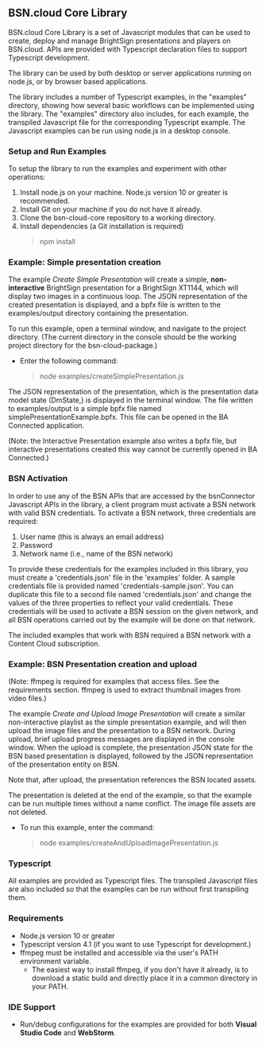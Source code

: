 ## BSN.cloud Core Library

BSN.cloud Core Library is a set of Javascript modules that can be used to create, deploy and manage BrightSign presentations and players on BSN.cloud. APIs are provided with Typescript declaration files to support Typescript development.

The library can be used by both desktop or server applications running on node.js, or by browser based applications.

The library includes a number of Typescript examples, in the "examples" directory, showing how several basic workflows can be implemented using the library. The "examples" directory also includes, for each example, the transpiled Javascript file for the corresponding Typescript example. The Javascript examples can be run using node.js in a desktop console.

### Setup and Run Examples

To setup the library to run the examples and experiment with other operations:
1. Install node.js on your machine. Node.js version 10 or greater is recommended.
2. Install Git on your machine if you do not have it already.
3. Clone the bsn-cloud-core repository to a working directory.
4. Install dependencies (a Git installation is required)
    > npm install

### Example: Simple presentation creation

The example *Create Simple Presentation* will create a simple, **non-interactive** BrightSign presentation for a BrightSign XT1144, which will display two images in a continuous loop. The JSON representation of the created presentation is displayed, and a bpfx file is written to the examples/output directory containing the presentation.

To run this example, open a terminal window, and navigate to the project directory. (The current directory in the console should be the working project directory for the bsn-cloud-package.)
- Enter the following command:
    > node examples/createSimplePresentation.js

The JSON representation of the presentation, which is the presentation data model state (DmState,) is displayed in the terminal window. The file written to examples/output is a simple bpfx file named simplePresentationExample.bpfx. This file can be opened in the BA Connected application.

(Note: the Interactive Presentation example also writes a bpfx file, but interactive presentations created this way cannot be currently opened in BA Connected.)

### BSN Activation

In order to use any of the BSN APIs that are accessed by the bsnConnector Javascript APIs in the library, a client program must activate a BSN network with valid BSN credentials. To activate a BSN network, three credentials are required:
1. User name (this is always an email address)
2. Password
3. Network name (i.e., name of the BSN network)

To provide these credentials for the examples included in this library, you must create a 'credentials.json' file in the 'examples' folder. A sample credentials file is provided named 'credentials-sample.json'. You can duplicate this file to a second file named 'credentials.json' and change the values of the three properties to reflect your valid credentials. These credentials will be used to activate a BSN session on the given network, and all BSN operations carried out by the example will be done on that network.

The included examples that work with BSN required a BSN network with a Content Cloud subscription.

### Example: BSN Presentation creation and upload

(Note: ffmpeg is required for examples that access files. See the requirements section. ffmpeg is used to extract thumbnail images from video files.)

The example *Create and Upload Image Presentation* will create a similar non-interactive playlist as the simple presentation example, and will then upload the image files and the presentation to a BSN network. During upload, brief upload progress messages are displayed in the console window. When the upload is complete, the presentation JSON state for the BSN based presentation is displayed, followed by the JSON representation of the presentation entity on BSN.

Note that, after upload, the presentation references the BSN located assets.

The presentation is deleted at the end of the example, so that the example can be run multiple times without a name conflict. The image file assets are not deleted.

- To run this example, enter the command:
    > node examples/createAndUploadImagePresentation.js

### Typescript

All examples are provided as Typescript files. The transpiled Javascript files are also included so that the examples can be run without first transpiling them.

### Requirements
- Node.js version 10 or greater
- Typescript version 4.1 (if you want to use Typescript for development.)
- ffmpeg must be installed and accessible via the user's PATH environment variable.
    - The easiest way to install ffmpeg, if you don't have it already, is to download a static build and directly place it in a common directory in your PATH.

### IDE Support
- Run/debug configurations for the examples are provided for both **Visual Studio Code** and **WebStorm**.
